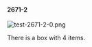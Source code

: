 #### 2671-2
![test-2671-2-0.png](https://github.com/lil-lab/nlvr/raw/master/nlvr/test/images/2/test-2671-2-0.png "test-2671-2-0.png")

There is a box with 4 items.